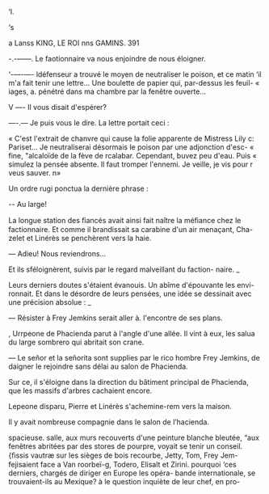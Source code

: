     
  
   
   
  
  
 
  
 
 
 
 
 
 
  
  
  
 
 
  

‘l.

‘s

a Lanss KING, LE ROI nns GAMINS. 391

-.-——.  Le faotionnaire va nous enjoindre de nous éloigner.

 ‘-—-—-  ldéfenseur a trouvé le moyen de neutraliser le poison, et ce matin
‘il m'a fait tenir une lettre... Une boulette de papier qui, par-dessus les feuil-
« iages, a. pénétré dans ma chambre par la fenêtre ouverte...

V —- Il vous disait d'espérer?

—-.— Je puis vous le dire. La lettre portait ceci :

« C'est l'extrait de chanvre qui cause la folie apparente de Mistress Lily
c: Pariset... Je neutraliserai désormais le poison par une adjonction d'esc-
« fine, "alcaloïde de la fève de rcalabar. Cependant, buvez peu d'eau. Puis
« simulez la pensée absente. Il faut tromper l'ennemi. Je veille, je vis pour
r veus sauver. n»

Un ordre rugi ponctua la dernière phrase :

-- Au large!

La longue station des ﬁancés avait ainsi fait naître la méﬁance chez le
factionnaire. Et comme il brandissait sa carabine d'un air menaçant, Cha-
zelet et Linérès se penchèrent vers la haie.

— Adieu! Nous reviendrons...

Et ils sféloignèrent, suivis par le regard malveillant du faction-
naire. _

Leurs derniers doutes s'étaient évanouis. Un abîme d'épouvante les envi-
ronnait. Et dans le désordre de leurs pensées, une idée se dessinait avec
une précision absolue : _

— Résister à Frey Jemkins serait aller à. l'encontre de ses plans.

, Urrpeone de Phacienda parut à l'angle d'une allée. Il vint à eux, les salua
du large sombrero qui abritait son crane.

— Le señor et la señorita sont supplies par le rico hombre Frey Jemkins,
de daigner le rejoindre sans délai au salon de Phacienda.

Sur ce, il s'éloigne dans la direction du bâtiment principal de Phacienda,
que les massifs d'arbres cachaient encore.

Lepeone disparu, Pierre et Linérès s'achemine-rem vers la maison.

Il y avait nombreuse compagnie dans Ie salon de l’hacienda.

 spacieuse. salle, aux murs recouverts d'une peinture blanche bleutée,
“aux fenêtres abritées par des stores de pourpre, voyait se tenir un conseil.
{ﬁssis  vautræ sur les sièges de bois recourbe, Jetty, Tom, Frey Jem-
 fejisaient face a Van roorbeï-g, Todero, Elisalt et Zirini.
 pourquoi ‘ces derniers, chargés de diriger en Europe les opéra-
bande internationale, se trouvaient-ils au Mexique?
  à le question inquiète de leur chef, en pro-

